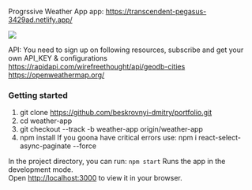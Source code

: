 Progrssive Weather App
app: https://transcendent-pegasus-3429ad.netlify.app/

<img src="/public/pwa1.png"/>

API:
You need to sign up on following resources, subscribe and get your own API_KEY & configurations
https://rapidapi.com/wirefreethought/api/geodb-cities
https://openweathermap.org/ 

### Getting started

1. git clone https://github.com/beskrovnyi-dmitry/portfolio.git
2. cd weather-app
3. git checkout --track -b weather-app origin/weather-app
4. npm install
If you goona have critical errors use: npm i react-select-async-paginate --force
 

In the project directory, you can run:
`npm start`
Runs the app in the development mode.\
Open [http://localhost:3000](http://localhost:3000) to view it in your browser.